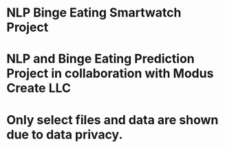 # NLP Binge Eating Smartwatch Project
# NLP and Binge Eating Prediction Project in collaboration with Modus Create LLC
# Only select files and data are shown due to data privacy.

